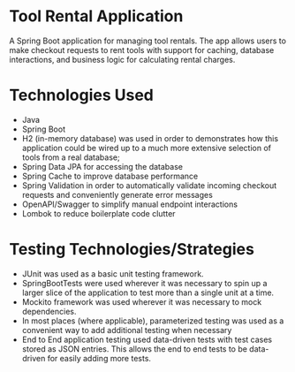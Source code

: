 # Tool Rental Application
A Spring Boot application for managing tool rentals. 
The app allows users to make checkout requests to rent tools with support for caching, database interactions, and business logic for calculating rental charges.

# Technologies Used
* Java
* Spring Boot
* H2 (in-memory database) was used in order to demonstrates how this application could be wired up to a much more extensive selection of tools from a real database;
* Spring Data JPA for accessing the database
* Spring Cache to improve database performance
* Spring Validation in order to automatically validate incoming checkout requests and conveniently generate error messages
* OpenAPI/Swagger to simplify manual endpoint interactions
* Lombok to reduce boilerplate code clutter

# Testing Technologies/Strategies
* JUnit was used as a basic unit testing framework.
* SpringBootTests were used wherever it was necessary to spin up a larger slice of the application to test more than a single unit at a time.
* Mockito framework was used wherever it was necessary to mock dependencies.
* In most places (where applicable), parameterized testing was used as a convenient way to add additional testing when necessary
* End to End application testing used data-driven tests with test cases stored as JSON entries. This allows the end to end tests to be data-driven for easily adding more tests.
